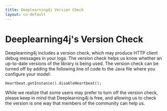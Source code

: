 ```yaml
---
title: Deeplearning4j Version Check
layout: cn-default
---
```


# Deeplearning4j's Version Check

Deeplearning4j includes a version check, which may produce HTTP client debug messages in your logs. The version check helps us know whether an up-to-date versions of the library is being used. The version check can be turned off by adding the following line of code to the Java file where you configure your model:

    Heartbeat.getInstance().disableHeartbeat();

While we realize that some users may prefer to turn off the version check, please keep in mind that Deeplearning4j is free, and allowing us to check the version is one way that members of the community can help us. 
